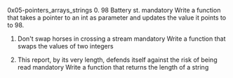 0x05-pointers_arrays_strings
0. 98 Battery st.
mandatory
Write a function that takes a pointer to an int as parameter and updates the value it points to to 98.

1. Don't swap horses in crossing a stream
mandatory
Write a function that swaps the values of two integers

2. This report, by its very length, defends itself against the risk of being read
mandatory
Write a function that returns the length of a string
